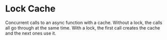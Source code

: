# Lock Cache

Concurrent calls to an async function with a cache.
Without a lock, the calls all go through at the same time.
With a lock, the first call creates the cache and the next ones use it.
